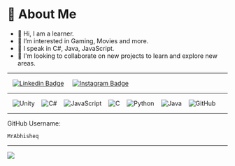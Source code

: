 # 💫 About Me
- 👋 Hi, I am a learner.
- 👀 I’m interested in Gaming, Movies and more.
- 🌱 I speak in C#, Java, JavaScript.
- 💞️ I'm looking to collaborate on new projects to learn and explore new areas.
<!-- - 📫 You can reach me on mail at prem12321kumar@gmail.com -->

---

&nbsp;&nbsp; [![Linkedin Badge](https://img.shields.io/badge/Linkedin-white?style=flat&logo=linkedin&logoColor=blue&labelColor=white&color=blue)](https://linkedin.com/in/mrabhisheq) &nbsp;&nbsp;&nbsp;
[![Instagram Badge](https://img.shields.io/badge/Instagram-white?style=flat&logo=instagram&logoColor=white&labelColor=E1306C)](https://www.instagram.com/mr.abhisheq) &nbsp;&nbsp;&nbsp;
<!-- [![Telegram Badge](https://img.shields.io/badge/Telegram-white?style=flat&logo=telegram&logoColor=blue&labelColor=white&color=blue)](https://t.me/prem12321kumar) &nbsp;&nbsp;&nbsp; -->
<!--[![Email Badge](https://img.shields.io/badge/Mail-white?style=flat&logo=gmail&logoColor=white&labelColor=ea4335)](mailto:prem12321kumar@gmail.com) -->

---

&nbsp;&nbsp; ![Unity](https://img.shields.io/badge/Unity-black?style=flat&logo=unity) &nbsp;&nbsp;
![C#](https://tinyurl.com/mrzums6p) &nbsp;&nbsp;
![JavaScript](https://img.shields.io/badge/JavaScript-%23323330.svg?style=flat&logo=javascript&logoColor=%23F7DF1E) &nbsp;&nbsp;
![C](https://img.shields.io/badge/C-%2300599C.svg?style=flat&logo=c&logoColor=white) &nbsp;&nbsp;
![Python](https://img.shields.io/badge/Python-3670A0?style=flat&logo=python&logoColor=ffdd54) &nbsp;&nbsp;
![Java](https://img.shields.io/badge/Java-%23ED8B00.svg?style=flat&logo=java&logoColor=white) &nbsp;&nbsp;
![GitHub](https://img.shields.io/badge/GitHub-%23121011.svg?style=flat&logo=github&logoColor=white)

---
GitHub Username:
```
MrAbhisheq
```
<!--
GitHub ID:
```
00000000
```
-->
---

[![](https://visitcount.itsvg.in/api?id=MrAbhisheq&label=Profile%20Views&color=1&icon=5&pretty=false)](https://visitcount.itsvg.in)


<!--
**MrAbhisheq/MrAbhisheq** is a ✨ _special_ ✨ repository because its `README.md` (this file) appears on your GitHub profile.

Here are some ideas to get you started:

- 🔭 I’m currently working on ...
- 🌱 I’m currently learning ...
- 👯 I’m looking to collaborate on ...
- 🤔 I’m looking for help with ...
- 💬 Ask me about ...
- 📫 How to reach me: ...
- 😄 Pronouns: ...
- ⚡ Fun fact: ...
-->
